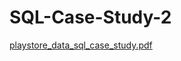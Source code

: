 # SQL-Case-Study-2

[playstore_data_sql_case_study.pdf](https://github.com/user-attachments/files/16352943/playstore_data_sql_case_study.pdf)
